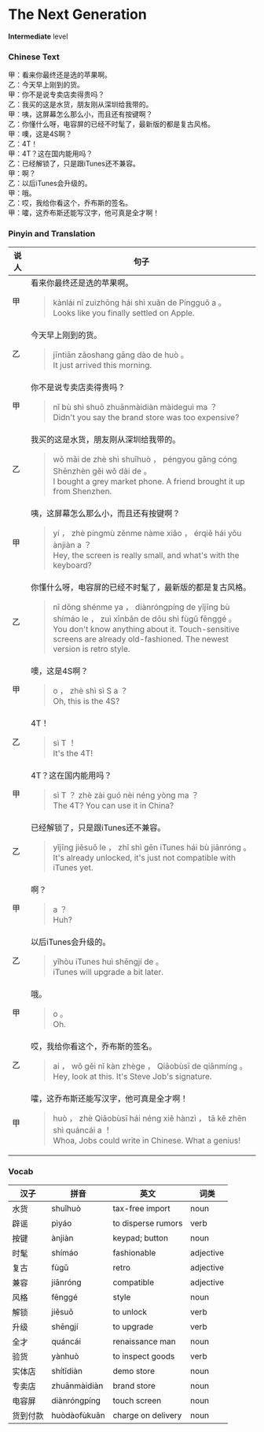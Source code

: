 # The Next Generation
**Intermediate** level
### Chinese Text
甲：看来你最终还是选的苹果啊。<br />乙：今天早上刚到的货。<br />甲：你不是说专卖店卖得贵吗？<br />乙：我买的这是水货，朋友刚从深圳给我带的。<br />甲：咦，这屏幕怎么那么小，而且还有按键啊？<br />乙：你懂什么呀，电容屏的已经不时髦了，最新版的都是复古风格。<br />甲：噢，这是4S啊？<br />乙：4T！<br />甲：4T？这在国内能用吗？<br />乙：已经解锁了，只是跟iTunes还不兼容。<br />甲：啊？<br />乙：以后iTunes会升级的。<br />甲：哦。<br />乙：哎，我给你看这个，乔布斯的签名。<br />甲：嚯，这乔布斯还能写汉字，他可真是全才啊！

### Pinyin and Translation
|说人|句子|
|----|----|
|甲|看来你最终还是选的苹果啊。<blockquote>kànlái nǐ zuìzhōng hái shì xuǎn de Píngguǒ a 。<br />Looks like you finally settled on Apple.</blockquote>|
|乙|今天早上刚到的货。<blockquote>jīntiān zǎoshang gāng dào de huò 。<br />It just arrived this morning.</blockquote>|
|甲|你不是说专卖店卖得贵吗？<blockquote>nǐ bù shì shuō zhuānmàidiàn màideguì ma ？<br />Didn't you say the brand store was too expensive?</blockquote>|
|乙|我买的这是水货，朋友刚从深圳给我带的。<blockquote>wǒ mǎi de zhè shì shuǐhuò ， péngyou gāng cóng Shēnzhèn gěi wǒ dài de 。<br />I bought a grey market phone. A friend brought it up from Shenzhen.</blockquote>|
|甲|咦，这屏幕怎么那么小，而且还有按键啊？<blockquote>yí ， zhè píngmù zěnme nàme xiǎo ， érqiě hái yǒu ànjiàn a ？<br />Hey, the screen is really small, and what's with the keyboard?</blockquote>|
|乙|你懂什么呀，电容屏的已经不时髦了，最新版的都是复古风格。<blockquote>nǐ dǒng shénme ya ， diànróngpíng de yǐjīng bù shímáo le ， zuì  xīnbǎn de dōu shì fùgǔ fēnggé 。<br />You don't know anything about it. Touch-sensitive screens are already old-fashioned. The newest version is retro style.</blockquote>|
|甲|噢，这是4S啊？<blockquote>o ， zhè shì sì S a ？<br />Oh, this is the 4S?</blockquote>|
|乙|4T！<blockquote>sì T ！<br />It's the 4T!</blockquote>|
|甲|4T？这在国内能用吗？<blockquote>sì T ？ zhè zài guó nèi néng yòng ma ？<br />The 4T? You can use it in China?</blockquote>|
|乙|已经解锁了，只是跟iTunes还不兼容。<blockquote>yǐjīng jiěsuǒ le ， zhǐ shì gēn iTunes hái bù jiānróng 。<br />It's already unlocked, it's just not compatible with iTunes yet.</blockquote>|
|甲|啊？<blockquote>a ？<br />Huh?</blockquote>|
|乙|以后iTunes会升级的。<blockquote>yǐhòu iTunes huì shēngjí de 。<br />iTunes will upgrade a bit later.</blockquote>|
|甲|哦。<blockquote>o 。<br />Oh.</blockquote>|
|乙|哎，我给你看这个，乔布斯的签名。<blockquote>ai ， wǒ gěi nǐ kàn zhège ， Qiāobùsī de qiānmíng 。<br />Hey, look at this. It's Steve Job's signature.</blockquote>|
|甲|嚯，这乔布斯还能写汉字，他可真是全才啊！<blockquote>huò ， zhè Qiāobùsī hái néng xiě hànzì ， tā kě zhēn shì quáncái a ！<br />Whoa, Jobs could write in Chinese. What a genius!</blockquote>|
### Vocab
|汉子|拼音|英文|词类|
|----|----|----|----|
|水货|shuǐhuò|tax-free import|noun|
|辟谣|pìyáo|to disperse rumors|verb|
|按键|ànjiàn|keypad; button|noun|
|时髦|shímáo|fashionable|adjective|
|复古|fùgǔ|retro|adjective|
|兼容|jiānróng|compatible|adjective|
|风格|fēnggé|style|noun|
|解锁|jiěsuǒ|to unlock|verb|
|升级|shēngjí|to upgrade|verb|
|全才|quáncái|renaissance man|noun|
|验货|yànhuò|to inspect goods|verb|
|实体店|shítǐdiàn|demo store|noun|
|专卖店|zhuānmàidiàn|brand store|noun|
|电容屏|diànróngpíng|touch screen|noun|
|货到付款|huòdàofùkuǎn|charge on delivery|noun|